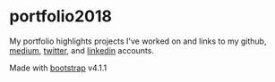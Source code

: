 # portfolio2018
My portfolio highlights projects I've worked on and links to my github, [medium](https://medium.com/@kj_schmidt), [twitter](https://twitter.com/kj_schmidt), and [linkedin](https://www.linkedin.com/in/schmidtkj/) accounts.

Made with [bootstrap](https://getbootstrap.com/) v4.1.1
